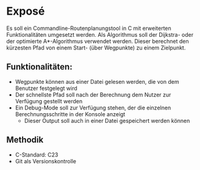 # Exposé

Es soll ein Commandline-Routenplanungstool in C mit erweiterten Funktionalitäten umgesetzt werden. Als Algorithmus soll der Dijkstra- oder der optimierte A*-Algorithmus verwendet werden. Dieser berechnet den kürzesten Pfad von einem Start- (über Wegpunkte) zu einem Zielpunkt.

## Funktionalitäten:
- Wegpunkte können aus einer Datei gelesen werden, die von dem Benutzer festgelegt wird
- Der schnellste Pfad soll nach der Berechnung dem Nutzer zur Verfügung gestellt werden
- Ein Debug-Mode soll zur Verfügung stehen, der die einzelnen Berechnungsschritte in der Konsole anzeigt
  - Dieser Output soll auch in einer Datei gespeichert werden können
 
## Methodik
- C-Standard: C23
- Git als Versionskontrolle
